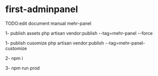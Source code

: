 # first-adminpanel

TODO:edit document manual mehr-panel

1- publish assets
php artisan vendor:publish --tag=mehr-panel --force

1- publish cusomize
php artisan vendor:publish --tag=mehr-panel-customize

2- npm i

3- npm run prod
